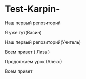 # Test-Karpin-
Наш первый репозиторий

Я уже тут(Васин)

Наш первый репозиторий(Учитель)

Всем привет ( Лиза )


Продолжаем урок (Алекс)

Всем привет


